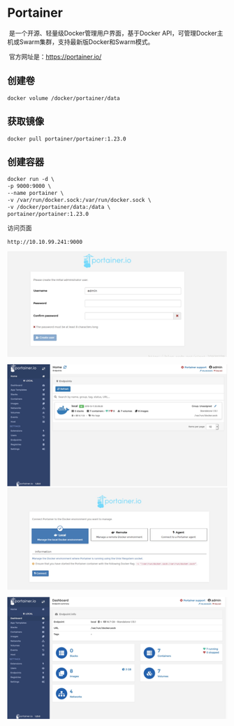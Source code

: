 # Portainer

​	是一个开源、轻量级Docker管理用户界面，基于Docker API，可管理Docker主机或Swarm集群，支持最新版Docker和Swarm模式。

​	官方网址是：https://portainer.io/

## 创建卷

```
docker volume /docker/portainer/data
```

## 获取镜像

```shell
docker pull portainer/portainer:1.23.0
```

## 创建容器

```shell
docker run -d \
-p 9000:9000 \
--name portainer \
-v /var/run/docker.sock:/var/run/docker.sock \
-v /docker/portainer/data:/data \
portainer/portainer:1.23.0
```

访问页面

```shell
http://10.10.99.241:9000
```

![portainer_login01](./images/portainer_login00.jpg)





![portainer_home02](./images/portainer_home02.jpg)![portainer_manager01](./images/portainer_manager01.jpg)



![portainer_Dashboard03](./images/portainer_Dashboard03.jpg)